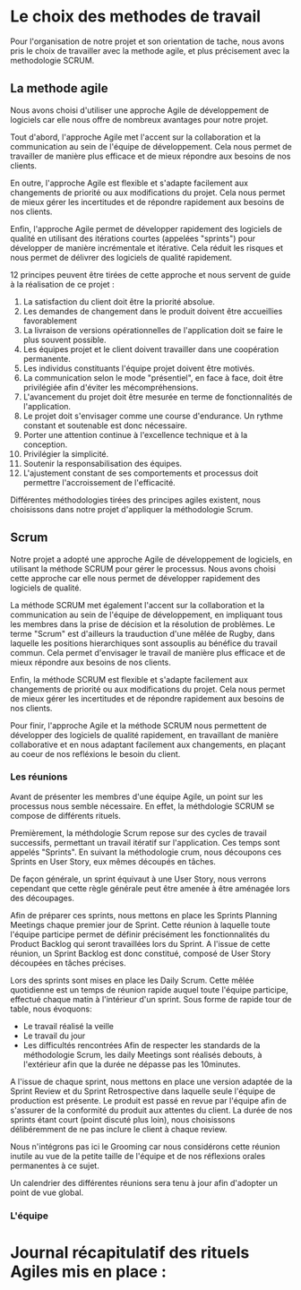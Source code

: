 # Le choix des methodes de travail

Pour l'organisation de notre projet et son orientation de tache, nous avons pris le choix de travailler avec la methode agile, et plus précisement avec la methodologie SCRUM.

## La methode agile

Nous avons choisi d'utiliser une approche Agile de développement de logiciels car elle nous offre de nombreux avantages pour notre projet.

Tout d'abord, l'approche Agile met l'accent sur la collaboration et la communication au sein de l'équipe de développement. Cela nous permet de travailler de manière plus efficace et de mieux répondre aux besoins de nos clients.

En outre, l'approche Agile est flexible et s'adapte facilement aux changements de priorité ou aux modifications du projet. Cela nous permet de mieux gérer les incertitudes et de répondre rapidement aux besoins de nos clients.

Enfin, l'approche Agile permet de développer rapidement des logiciels de qualité en utilisant des itérations courtes (appelées "sprints") pour développer de manière incrémentale et itérative. Cela réduit les risques et nous permet de délivrer des logiciels de qualité rapidement.

12 principes peuvent être tirées de cette approche et nous servent de guide à la réalisation de ce projet : 
1. La satisfaction du client doit être la priorité absolue. 
2. Les demandes de changement dans le produit doivent être accueillies favorablement
3. La livraison de versions opérationnelles de l'application doit se faire le plus souvent possible.
4. Les équipes projet et le client doivent travailler dans une coopération permanente.
5. Les individus constituants l'équipe projet doivent être motivés.
6. La communication selon le mode "présentiel", en face à face, doit être privilégiée afin d'éviter les mécompréhensions. 
7. L'avancement du projet doit être mesurée en terme de fonctionnalités de l'application.
8. Le projet doit s'envisager comme une course d'endurance. Un rythme constant et soutenable est donc nécessaire. 
9. Porter une attention continue à l'excellence technique et à la conception. 
10. Privilégier la simplicité. 
11. Soutenir la responsabilisation des équipes. 
12. L'ajustement constant de ses comportements et processus doit permettre l'accroissement de l'efficacité. 


Différentes méthodologies tirées des principes agiles existent, nous choisissons dans notre projet d'appliquer la méthodologie Scrum. 

##  Scrum

Notre projet a adopté une approche Agile de développement de logiciels, en utilisant la méthode SCRUM pour gérer le processus. Nous avons choisi cette approche car elle nous permet de développer rapidement des logiciels de qualité.

La méthode SCRUM met également l'accent sur la collaboration et la communication au sein de l'équipe de développement, en impliquant tous les membres dans la prise de décision et la résolution de problèmes. Le terme "Scrum" est d'ailleurs la trauduction d'une mêlée de Rugby, dans laquelle les positions hierarchiques sont assouplis au bénéfice du travail commun. Cela permet d'envisager le travail de manière plus efficace et de mieux répondre aux besoins de nos clients.

Enfin, la méthode SCRUM est flexible et s'adapte facilement aux changements de priorité ou aux modifications du projet. Cela nous permet de mieux gérer les incertitudes et de répondre rapidement aux besoins de nos clients.

Pour finir, l'approche Agile et la méthode SCRUM nous permettent de développer des logiciels de qualité rapidement, en travaillant de manière collaborative et en nous adaptant facilement aux changements, en plaçant au coeur de nos refléxions le besoin du client.

### Les réunions 

Avant de présenter les membres d'une équipe Agile, un point sur les processus nous semble nécessaire. 
En effet, la méthdologie SCRUM se compose de différents rituels. 

Premièrement, la méthdologie Scrum repose sur des cycles de travail successifs, permettant un travail itératif sur l'application. Ces temps sont appelés "Sprints". En suivant la méthodologie crum, nous découpons ces Sprints en User Story, eux mêmes découpés en tâches. 

De façon générale, un sprint équivaut à une User Story, nous verrons cependant que cette règle générale peut être amenée à être aménagée lors des découpages.

Afin de préparer ces sprints, nous mettons en place les Sprints Planning Meetings chaque premier jour de Sprint. 
Cette réunion à laquelle toute l'équipe participe permet de définir précisément les fonctionnalités du Product Backlog qui seront travaillées lors du Sprint. A l'issue de cette réunion, un Sprint Backlog est donc constitué, composé de User Story découpées en tâches précises.

Lors des sprints sont mises en place les Daily Scrum. 
Cette mêlée quotidienne est un temps de réunion rapide auquel toute l'équipe participe, effectué chaque matin à l'intérieur d'un sprint. Sous forme de rapide tour de table, nous évoquons: 
- Le travail réalisé la veille
- Le travail du jour
- Les difficultés rencontrées
Afin de respecter les standards de la méthodologie Scrum, les daily Meetings sont réalisés debouts, à l'extérieur afin que la durée ne dépasse pas les 10minutes. 

A l'issue de chaque sprint, nous mettons en place une version adaptée de la Sprint Review et du Sprint Retrospective dans laquelle seule l'équipe de production est présente. Le produit est passé en revue par l'équipe afin de s'assurer de la conformité du produit aux attentes du client. 
La durée de nos sprints étant court (point discuté plus loin), nous choisissons délibéremment de ne pas inclure le client à chaque review. 

Nous n'intégrons pas ici le Grooming car nous considérons cette réunion inutile au vue de la petite taille de l'équipe et de nos réflexions orales permanentes à ce sujet. 

Un calendrier des différentes réunions sera tenu à jour afin d'adopter un point de vue global. 

### L'équipe 



# Journal récapitulatif des rituels Agiles mis en place : 


